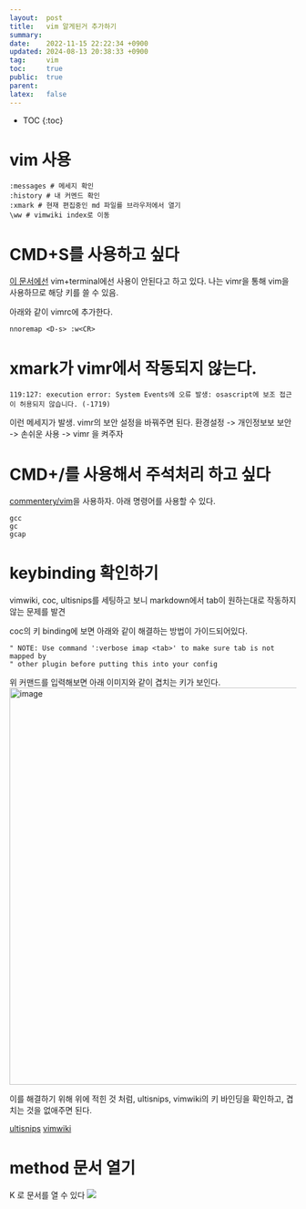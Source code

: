 ```yaml
---
layout:  post
title:   vim 알게된거 추가하기
summary:
date:    2022-11-15 22:22:34 +0900
updated: 2024-08-13 20:38:33 +0900
tag:     vim
toc:     true
public:  true
parent:
latex:   false
---
```


* TOC
{:toc}

# vim 사용

```vim
:messages # 메세지 확인
:history # 내 커멘드 확인
:xmark # 현재 편집중인 md 파일를 브라우저에서 열기
\ww # vimwiki index로 이동
```

# CMD+S를 사용하고 싶다

[이 문서에선](https://stackoverflow.com/questions/40990454/how-to-map-mac-command-key-in-vim) vim+terminal에선 사용이 안된다고 하고 있다. 나는 vimr을 통해 vim을 사용하므로 해당 키를 쓸 수 있음.

아래와 같이 vimrc에 추가한다.

```vim
nnoremap <D-s> :w<CR>
```

# xmark가 vimr에서 작동되지 않는다.

```vim
119:127: execution error: System Events에 오류 발생: osascript에 보조 접근이 허용되지 않습니다. (-1719)
```

이런 메세지가 발생. vimr의 보안 설정을 바꿔주면 된다.
환경설정 -> 개인정보보 보안 -> 손쉬운 사용 -> vimr 을 켜주자

# CMD+/를 사용해서 주석처리 하고 싶다

[commentery/vim](https://github.com/tpope/vim-commentary)을 사용하자. 아래 명령어를 사용할 수 있다.

```vim
gcc
gc
gcap
```

# keybinding 확인하기
vimwiki, coc, ultisnips를 세팅하고 보니 markdown에서 tab이 원하는대로 작동하지 않는 문제를 발견

coc의 키 binding에 보면 아래와 같이 해결하는 방법이 가이드되어있다.

```
" NOTE: Use command ':verbose imap <tab>' to make sure tab is not mapped by
" other plugin before putting this into your config
```
위 커맨드를 입력해보면 아래 이미지와 같이 겹치는 키가 보인다.
<img width="697" alt="image" src="https://github.com/moltak/moltak.github.io/assets/1638639/ecae46f5-0f9f-446e-a43e-b388f3ad55df">

이를 해결하기 위해 위에 적힌 것 처럼, ultisnips, vimwiki의 키 바인딩을 확인하고, 겹치는 것을 없애주면 된다.

[ultisnips](https://github.com/moltak/dotfiles/blob/b1bec91b4296622b03f2d4ba2e0aedbbdfed9427/nvim/vim-include/set-ultisnips.vim#L6)
[vimwiki](https://github.com/moltak/dotfiles/blob/b1bec91b4296622b03f2d4ba2e0aedbbdfed9427/nvim/vim-include/set-vimwiki.vim#L22)

# method 문서 열기
K 로 문서를 열 수 있다
![](https://ik.imagekit.io/djcholw5z/vgbssadZuQ7xEkaa1YfK-vBLcrklsqHXwgn8WduATGE.png)
